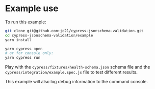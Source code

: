 # Example use

To run this example:

```bash
git clone git@github.com:jc21/cypress-jsonschema-validation.git
cd cypress-jsonschema-validation/example
yarn install

yarn cypress open
# or for console only:
yarn cypress run
```

Play with the `cypress/fixtures/health-schema.json` schema file
and the `cypress/integration/example.spec.js` file to test different results.

This example will also log debug information to the command console.
